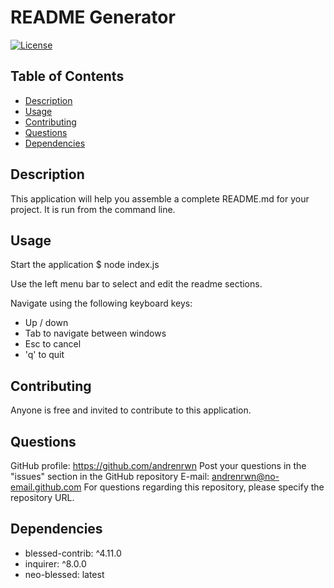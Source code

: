 # README Generator

[![License](https://img.shields.io/badge/License-LGPL_3.0-blue.svg)](https://www.gnu.org/licenses/lgpl-3.0.txt)

## Table of Contents

- [Description](#Description)
- [Usage](#Usage)
- [Contributing](#Contributing)
- [Questions](#Questions)
- [Dependencies](#Dependencies)


## Description

This application will help you assemble a complete README.md for your project. It is run from the command line.

## Usage

Start the application
$ node index.js

Use the left menu bar to select and edit the readme sections.

Navigate using the following keyboard keys:
- Up / down
- Tab to navigate between windows
- Esc to cancel
- 'q' to quit


## Contributing

Anyone is free and invited to contribute to this application.

## Questions


GitHub profile: https://github.com/andrenrwn
Post your questions in the "issues" section in the GitHub repository 
E-mail: [andrenrwn@no-email.github.com](mailto:andrenrwn@no-email.github.com)
For questions regarding this repository, please specify the repository URL.

## Dependencies

- blessed-contrib: ^4.11.0
- inquirer: ^8.0.0
- neo-blessed: latest





